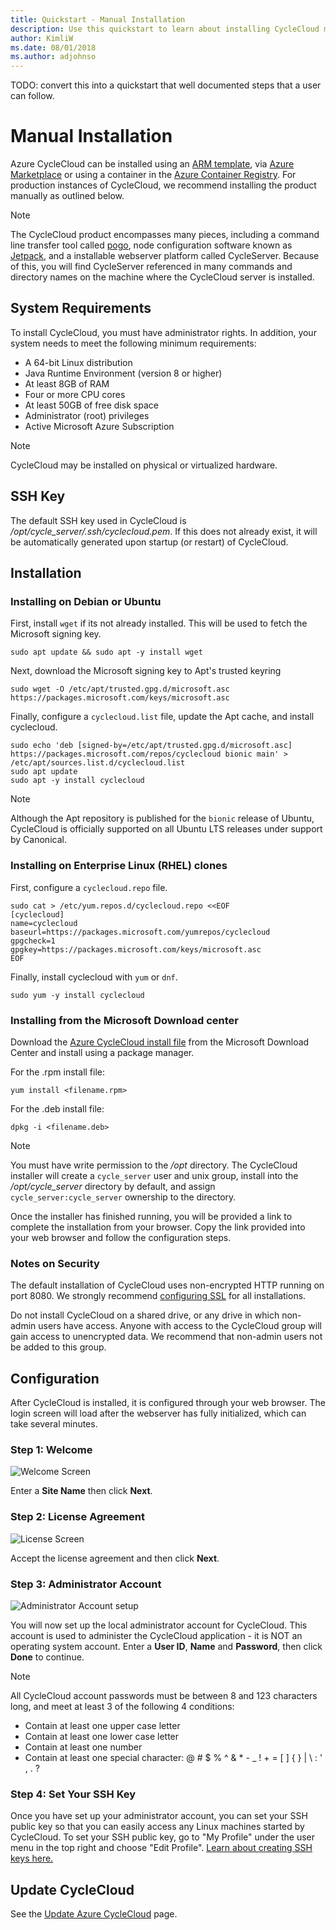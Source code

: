 ```yaml
---
title: Quickstart - Manual Installation
description: Use this quickstart to learn about installing CycleCloud manually. 
author: KimliW
ms.date: 08/01/2018
ms.author: adjohnso
---
```


TODO: convert this into a quickstart that well documented steps that a user can follow.

# Manual Installation

Azure CycleCloud can be installed using an [ARM template](quickstart-install-cyclecloud.md), via [Azure Marketplace](https://azuremarketplace.microsoft.com/marketplace/apps/azurecyclecloud.azure-cyclecloud-vm?tab=Overview) or using a container in the [Azure Container Registry](https://hub.docker.com/r/microsoft/azure-cyclecloud/). For production instances of CycleCloud, we recommend installing the product manually as outlined below.

> [!NOTE]
> The CycleCloud product encompasses many pieces, including a command line transfer tool called [pogo](pogo-overview.md), node configuration software known as [Jetpack](jetpack.md), and a installable webserver platform called CycleServer. Because of this, you will find CycleServer referenced in many commands and directory names on the machine where the CycleCloud server is installed.

## System Requirements

To install CycleCloud, you must have administrator rights. In addition, your system needs to meet the following minimum requirements:

* A 64-bit Linux distribution
* Java Runtime Environment (version 8 or higher)
* At least 8GB of RAM
* Four or more CPU cores
* At least 50GB of free disk space
* Administrator (root) privileges
* Active Microsoft Azure Subscription

> [!NOTE]
> CycleCloud may be installed on physical or virtualized hardware.

## SSH Key

The default SSH key used in CycleCloud is */opt/cycle_server/.ssh/cyclecloud.pem*. If this does not already exist, it will be automatically generated upon startup (or restart) of CycleCloud.

## Installation

### Installing on Debian or Ubuntu

First, install `wget` if its not already installed. This will be used to fetch the Microsoft signing key.

```CMD
sudo apt update && sudo apt -y install wget
```

Next, download the Microsoft signing key to Apt's trusted keyring

```CMD
sudo wget -O /etc/apt/trusted.gpg.d/microsoft.asc https://packages.microsoft.com/keys/microsoft.asc
```

Finally, configure a `cyclecloud.list` file, update the Apt cache, and install cyclecloud.

```CMD
sudo echo 'deb [signed-by=/etc/apt/trusted.gpg.d/microsoft.asc] https://packages.microsoft.com/repos/cyclecloud bionic main' > /etc/apt/sources.list.d/cyclecloud.list
sudo apt update
sudo apt -y install cyclecloud
```

> [!NOTE]
> Although the Apt repository is published for the `bionic` release of Ubuntu, CycleCloud is officially supported on all Ubuntu LTS releases under support by Canonical.

### Installing on Enterprise Linux (RHEL) clones

First, configure a `cyclecloud.repo` file.

```CMD
sudo cat > /etc/yum.repos.d/cyclecloud.repo <<EOF
[cyclecloud]
name=cyclecloud
baseurl=https://packages.microsoft.com/yumrepos/cyclecloud
gpgcheck=1
gpgkey=https://packages.microsoft.com/keys/microsoft.asc
EOF
```

Finally, install cyclecloud with `yum` or `dnf`.

```CMD
sudo yum -y install cyclecloud
```

### Installing from the Microsoft Download center

Download the [Azure CycleCloud install file](https://www.microsoft.com/download/details.aspx?id=57182) from the Microsoft Download Center and install using a package manager.

For the .rpm install file:

```CMD
yum install <filename.rpm>
```

For the .deb install file:

```CMD
dpkg -i <filename.deb>
```

> [!NOTE]
>You must have write permission to the _/opt_ directory. The CycleCloud installer will create a `cycle_server` user and unix group, install into the */opt/cycle_server* directory by default, and assign `cycle_server:cycle_server` ownership to the directory.

Once the installer has finished running, you will be provided a link to complete the installation from your browser. Copy the link provided into your web browser and follow the configuration steps.

### Notes on Security

The default installation of CycleCloud uses non-encrypted HTTP running on port 8080. We strongly recommend [configuring SSL](ssl-configuration.md) for all installations.

Do not install CycleCloud on a shared drive, or any drive in which non-admin users have access. Anyone with access to the CycleCloud group will gain access to unencrypted data. We recommend that non-admin users not be added to this group.

## Configuration

After CycleCloud is installed, it is configured through your web browser. The login screen will load after the webserver has fully initialized, which can take several minutes.

### Step 1: Welcome

![Welcome Screen](~/images/setup-step1.png)

Enter a **Site Name** then click **Next**.

### Step 2: License Agreement

![License Screen](~/images/setup-step2.png)

Accept the license agreement and then click **Next**.

### Step 3: Administrator Account

![Administrator Account setup](~/images/setup-step3.png)

You will now set up the local administrator account for CycleCloud. This account is used to administer the CycleCloud application - it is NOT an operating system account. Enter a **User ID**, **Name** and **Password**, then click **Done** to continue.

> [!NOTE]
> All CycleCloud account passwords must be between 8 and 123 characters long, and meet at least 3 of the following 4 conditions:
> * Contain at least one upper case letter
> * Contain at least one lower case letter
> * Contain at least one number
> * Contain at least one special character: @ # $ % ^ & * - _ ! + = [ ] { } | \ : ' , . ?

### Step 4: Set Your SSH Key

Once you have set up your administrator account, you can set your SSH public key so that you can easily access any Linux machines started by CycleCloud. To set your SSH public key, go to "My Profile" under the user menu in the top right and choose "Edit Profile". [Learn about creating SSH keys here.](https://docs.microsoft.com/azure/virtual-machines/linux/mac-create-ssh-keys)


## Update CycleCloud

See the [Update Azure CycleCloud](~/cyclecloud-references/upgrade-and-migrate.md) page.
